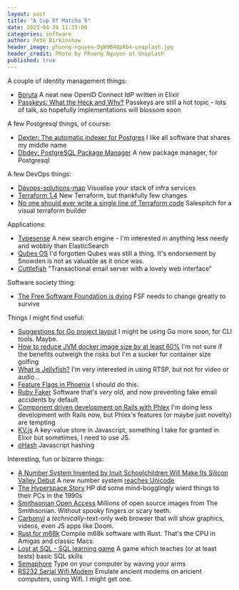 ```yaml
---
layout: post
title: "A Cup Of Matcha 5"
date: 2023-04-24 11:15:00
categories: software
author: Pete Birkinshaw
header_image: phuong-nguyen-DgW9B48pRb4-unsplash.jpg
header_credit: Photo by Phuong Nguyen at Unsplash
published: true
---
```


A couple of identity management things:

* [Boruta](https://github.com/malach-it/boruta-server) A neat new OpenID Connect IdP written in Elixir
* [Passkeys: What the Heck and Why?](https://css-tricks.com/passkeys-what-the-heck-and-why/) Passkeys are still a hot topic - lots of talk, so hopefully implementations will blossom soon

A few Postgresql things, of course:

* [Dexter: The automatic indexer for Postgres](https://github.com/ankane/dexter) I like all software that shares my middle name
* [Dbdev: PostgreSQL Package Manager](https://supabase.com/blog/dbdev) A new package manager, for Postgresql

A few DevOps things:

* [Devops-solutions-map](https://github.com/Wivik/devops-solutions-map) Visualise your stack of infra services
* [Terraform 1.4](https://amitkumardube.medium.com/terraform-1-4-things-to-notice-ea107b0cda92) New Terraform, but thankfully few changes
* [No one should ever write a single line of Terraform code](https://medium.com/@mike_tyson_cloud/no-one-should-ever-write-a-single-line-of-terrafom-code-5488d95211a8) Salespitch for a visual terraform builder

Applications: 

* [Typesense](https://typesense.org/) A new search engine - I'm interested in anything less needy and wobbly than ElasticSearch
* [Qubes OS](https://www.qubes-os.org/intro/) I'd forgotten Qubes was still a thing. It's endorsement by Snowden is not as valuable as it once was.
* [Cuttlefish](https://github.com/mlandauer/cuttlefish) "Transactional email server with a lovely web interface"

Software society thing: 

* [The Free Software Foundation is dying](https://drewdevault.com/2023/04/11/2023-04-11-The-FSF-is-dying.html) FSF needs to change greatly to survive

Things I might find useful:

* [Suggestions for Go project layout](https://gist.github.com/candlerb/3cb11576b2d73800b58f3b548dc2ba4a) I might be using Go more soon, for CLI tools. Maybe.
* [How to reduce JVM docker image size by at least 60%](https://blog.devops.dev/how-to-reduce-jvm-docker-image-size-by-at-least-60-459ec87b95d8) I'm not sure if the benefits outweigh the risks but I'm a sucker for container size golfing 
* [What is Jellyfish?](https://jellyfish-dev.github.io/jellyfish-docs/) I'm very interested in using RTSP, but not for video or audio...
* [Feature Flags in Phoenix](https://dockyard.com/blog/2023/02/28/how-to-add-feature-flags-in-a-phoenix-application-using-fun_with_flags) I should do this.
* [Ruby Faker](https://github.com/faker-ruby/faker/blob/main/CHANGELOG.md) Software that's *very* old, and now preventing fake email accidents by default
* [Component driven development on Rails with Phlex](https://fly.io/ruby-dispatch/component-driven-development-on-rails-with-phlex/) I'm doing less development with Rails now, but Phlex's features (or maybe just novelty) are tempting
* [KV.js](https://github.com/HeyPuter/kv.js) A key-value store in Javascript, something I take for granted in Elixir but sometimes, I need to use JS.
* [oHash](https://github.com/unjs/ohash) Javascript hashing

Interesting, fun or bizarre things:

* [A Number System Invented by Inuit Schoolchildren Will Make Its Silicon Valley Debut](https://www.scientificamerican.com/article/a-number-system-invented-by-inuit-schoolchildren-will-make-its-silicon-valley-debut/) A new number system [reaches Unicode](https://www.adn.com/alaska-life/2022/11/06/numerals-invented-by-kaktovik-students-can-now-be-used-digitally/)
* [The Hyperspace Story](https://cohost.org/cathoderaydude/post/1311259-hell-never-ends-on-x) HP did some mind-bogglingly wierd things to their PCs in the 1990s
* [Smithsonian Open Access](https://www.si.edu/openaccess) Millions of open source images from The Smithsonian. Without spooky fingers or scary teeth. 
* [Carbonyl](https://github.com/fathyb/carbonyl) a *technically*-text-only web browser that will show graphics, videos, even JS apps like Doom.
* [Rust for m68k](https://iandouglasscott.com/2023/04/12/hello-world-in-rust-for-m68k-with-no-core-and-compiler-patches/) Compile m68k software with Rust. That's the CPU in Amigas and classic Macs.
* [Lost at SQL - SQL learning game](https://lost-at-sql.therobinlord.com/) A game which teaches (or at least tests) basic SQL skills
* [Semaphore](https://github.com/everythingishacked/Semaphore) Type on your computer by waving your arms
* [RS232 Serial Wifi Modem](https://www.tindie.com/products/theoldnet/rs232-serial-wifi-modem-for-vintage-computers-v4/#specs) Emulate ancient modems on ancient computers, using Wifi. I might get one.
